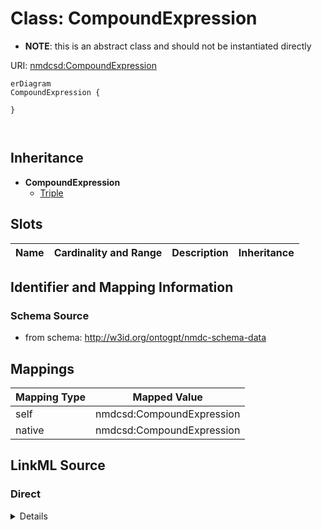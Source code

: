 

# Class: CompoundExpression


* __NOTE__: this is an abstract class and should not be instantiated directly


URI: [nmdcsd:CompoundExpression](http://w3id.org/ontogpt/nmdc-schema-dataCompoundExpression)



```mermaid
erDiagram
CompoundExpression {

}



```




## Inheritance
* **CompoundExpression**
    * [Triple](Triple.md)



## Slots

| Name | Cardinality and Range | Description | Inheritance |
| ---  | --- | --- | --- |









## Identifier and Mapping Information







### Schema Source


* from schema: http://w3id.org/ontogpt/nmdc-schema-data





## Mappings

| Mapping Type | Mapped Value |
| ---  | ---  |
| self | nmdcsd:CompoundExpression |
| native | nmdcsd:CompoundExpression |





## LinkML Source

<!-- TODO: investigate https://stackoverflow.com/questions/37606292/how-to-create-tabbed-code-blocks-in-mkdocs-or-sphinx -->

### Direct

<details>
```yaml
name: CompoundExpression
from_schema: http://w3id.org/ontogpt/nmdc-schema-data
abstract: true

```
</details>

### Induced

<details>
```yaml
name: CompoundExpression
from_schema: http://w3id.org/ontogpt/nmdc-schema-data
abstract: true

```
</details>